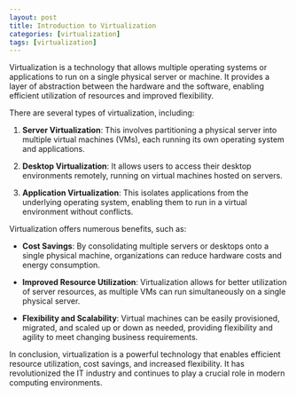 ```yaml
---
layout: post
title: Introduction to Virtualization
categories: [virtualization]
tags: [virtualization]
---
```


Virtualization is a technology that allows multiple operating systems or applications to run on a single physical server or machine. It provides a layer of abstraction between the hardware and the software, enabling efficient utilization of resources and improved flexibility.

There are several types of virtualization, including:

1. **Server Virtualization**: This involves partitioning a physical server into multiple virtual machines (VMs), each running its own operating system and applications.

2. **Desktop Virtualization**: It allows users to access their desktop environments remotely, running on virtual machines hosted on servers.

3. **Application Virtualization**: This isolates applications from the underlying operating system, enabling them to run in a virtual environment without conflicts.

Virtualization offers numerous benefits, such as:

- **Cost Savings**: By consolidating multiple servers or desktops onto a single physical machine, organizations can reduce hardware costs and energy consumption.

- **Improved Resource Utilization**: Virtualization allows for better utilization of server resources, as multiple VMs can run simultaneously on a single physical server.

- **Flexibility and Scalability**: Virtual machines can be easily provisioned, migrated, and scaled up or down as needed, providing flexibility and agility to meet changing business requirements.

In conclusion, virtualization is a powerful technology that enables efficient resource utilization, cost savings, and increased flexibility. It has revolutionized the IT industry and continues to play a crucial role in modern computing environments.